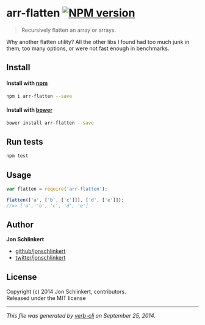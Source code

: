 # arr-flatten [![NPM version](https://badge.fury.io/js/arr-flatten.svg)](http://badge.fury.io/js/arr-flatten)


> Recursively flatten an array or arrays.

Why another flatten utility? All the other libs I found had too much junk in them, too many options, or were not fast enough in benchmarks.

## Install
#### Install with [npm](npmjs.org)

```bash
npm i arr-flatten --save
```
#### Install with [bower](https://github.com/bower/bower)

```bash
bower install arr-flatten --save
```

## Run tests

```bash
npm test
```

## Usage

```js
var flatten = require('arr-flatten');

flatten(['a', ['b', ['c']]], ['d', ['e']]);
//=> ['a', 'b', 'c', 'd', 'e']
```

## Author

**Jon Schlinkert**
 
+ [github/jonschlinkert](https://github.com/jonschlinkert)
+ [twitter/jonschlinkert](http://twitter.com/jonschlinkert) 

## License
Copyright (c) 2014 Jon Schlinkert, contributors.  
Released under the MIT license

***

_This file was generated by [verb-cli](https://github.com/assemble/verb-cli) on September 25, 2014._